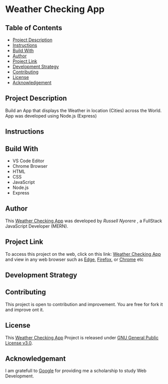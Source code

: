 # Weather Checking App

## Table of Contents

* [Project Description](#project-description)
* [Instructions](#instructions)
* [Build With](#build-with)
* [Author](#author)
* [Project Link](#project-link)
* [Development Strategy](#development-strategy)
* [Contributing](#contributing)
* [License](#license)
* [Acknowledgement](#acknowledgement)

## Project Description

Build an App that displays the Weather in location (Cities) across the World. App was developed using Node.js (Express)

## Instructions
  
## Build With

  * VS Code Editor
  * Chrome Browser
  * HTML
  * CSS
  * JavaScript
  * Node.js
  * Express
  
## Author

This [Weather Checking App](https://ecoden-weather-app.herokuapp.com/) was developed by *Russell Nyorere* , a FullStack JavaScript Developer (MERN).
  
## Project Link

To access this project on the web, click on this link: [Weather Checking App](https://ecoden-weather-app.herokuapp.com/) and view in any web browser such as [Edge](https://www.microsoft.com/en-us/download/details.aspx?id=48126), [Firefox](https://www.mozilla.org/en-US/firefox/new/), or [Chrome](https://support.google.com/chrome/answer/95346?hl=en) etc

## Development Strategy


## Contributing

This project is open to contribution and improvement. You are free for fork it and improve ont it.

## License

This [Weather Checking App](https://ecoden-weather-app.herokuapp.com/) Project is released under [GNU General Public License v3.0](https://github.com/neorusse/Pixel-Art-Maker-Project/blob/master/LICENSE).

## Acknowledgemant

I am gratefull to [Google](https://www.google.com/) for providing me a scholarship to study Web Development.

